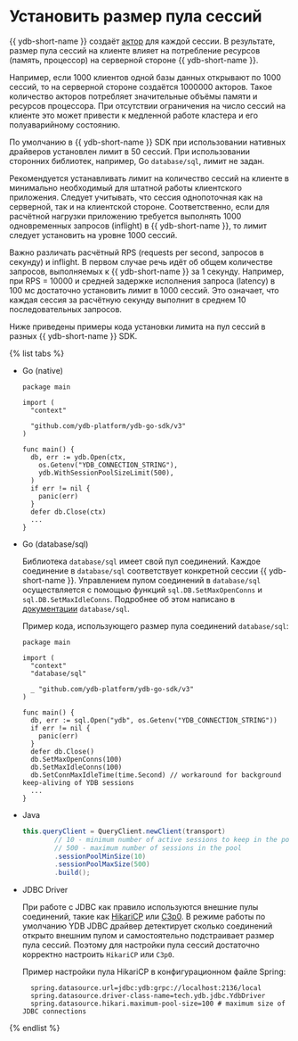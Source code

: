 # Установить размер пула сессий

{{ ydb-short-name }} создаёт [актор](../../concepts/glossary.md#actor) для каждой сессии. В результате, размер пула сессий на клиенте влияет на потребление ресурсов (память, процессор) на серверной стороне {{ ydb-short-name }}.

Например, если 1000 клиентов одной базы данных открывают по 1000 сессий, то на серверной стороне создаётся 1000000 акторов. Такое количество акторов потребляет значительные объёмы памяти и ресурсов процессора. При отсутствии ограничения на число сессий на клиенте это может привести к медленной работе кластера и его полуаварийному состоянию.

По умолчанию в {{ ydb-short-name }} SDK при использовании нативных драйверов установлен лимит в 50 сессий. При использовании сторонних библиотек, например, Go `database/sql`, лимит не задан.

Рекомендуется устанавливать лимит на количество сессий на клиенте в минимально необходимый для штатной работы клиентского приложения. Следует учитывать, что сессия однопоточная как на серверной, так и на клиентской стороне. Соответственно, если для расчётной нагрузки приложению требуется выполнять 1000 одновременных запросов (inflight) в {{ ydb-short-name }}, то лимит следует установить на уровне 1000 сессий.

Важно различать расчётный RPS (requests per second, запросов в секунду) и inflight. В первом случае речь идёт об общем количестве запросов, выполняемых к {{ ydb-short-name }} за 1 секунду. Например, при RPS = 10000 и средней задержке исполнения запроса (latency) в 100&nbsp;мс достаточно установить лимит в 1000 сессий. Это означает, что каждая сессия за расчётную секунду выполнит в среднем 10 последовательных запросов.

Ниже приведены примеры кода установки лимита на пул сессий в разных {{ ydb-short-name }} SDK.

{% list tabs %}

- Go (native)

  ```golang
  package main

  import (
    "context"

    "github.com/ydb-platform/ydb-go-sdk/v3"
  )

  func main() {
    db, err := ydb.Open(ctx,
      os.Getenv("YDB_CONNECTION_STRING"),
      ydb.WithSessionPoolSizeLimit(500),
    )
    if err != nil {
      panic(err)
    }
    defer db.Close(ctx)
    ...
  }
  ```

- Go (database/sql)

  Библиотека `database/sql` имеет свой пул соединений. Каждое соединение в `database/sql` соответствует конкретной сессии {{ ydb-short-name }}. Управлением пулом соединений в `database/sql` осуществляется с помощью функций `sql.DB.SetMaxOpenConns` и `sql.DB.SetMaxIdleConns`. Подробнее об этом написано в [документации](https://pkg.go.dev/database/sql#DB.SetMaxOpenConns) `database/sql`.

  Пример кода, использующего размер пула соединений `database/sql`:

  ```golang
  package main

  import (
    "context"
    "database/sql"

    _ "github.com/ydb-platform/ydb-go-sdk/v3"
  )

  func main() {
    db, err := sql.Open("ydb", os.Getenv("YDB_CONNECTION_STRING"))
    if err != nil {
      panic(err)
    }
    defer db.Close()
    db.SetMaxOpenConns(100)
    db.SetMaxIdleConns(100)
    db.SetConnMaxIdleTime(time.Second) // workaround for background keep-aliving of YDB sessions
    ...
  }
  ```

- Java

  ```java
  this.queryClient = QueryClient.newClient(transport)
          // 10 - minimum number of active sessions to keep in the pool during the cleanup
          // 500 - maximum number of sessions in the pool
          .sessionPoolMinSize(10)
          .sessionPoolMaxSize(500)
          .build();
  ```

- JDBC Driver

  При работе с JDBC как правило используются внешние пулы соединений, такие как [HikariCP](https://github.com/brettwooldridge/HikariCP) или [C3p0](https://github.com/swaldman/c3p0). В режиме работы по умолчанию YDB JDBC драйвер детектирует сколько соединений открыто внешним пулом и самостоятельно подстраивает размер пула сессий. Поэтому для настройки пула сессий достаточно корректно настроить `HikariCP` или `C3p0`.

  Пример настройки пула HikariCP в конфигурационном файле Spring:

  ```properties
    spring.datasource.url=jdbc:ydb:grpc://localhost:2136/local
    spring.datasource.driver-class-name=tech.ydb.jdbc.YdbDriver
    spring.datasource.hikari.maximum-pool-size=100 # maximum size of JDBC connections
  ```


{% endlist %}

